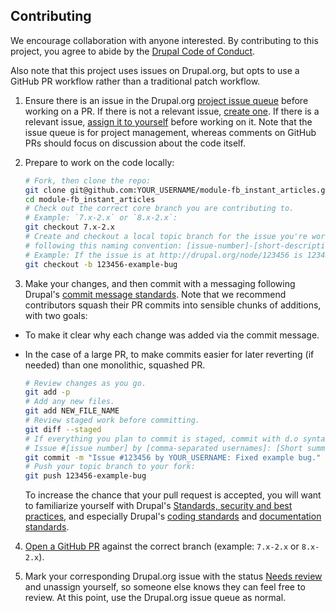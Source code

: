 Contributing
------------

We encourage collaboration with anyone interested. By contributing to this
 project, you agree to abide by the [Drupal Code of Conduct](https://www.drupal.org/dcoc).

Also note that this project uses issues on Drupal.org, but opts to use a GitHub
 PR workflow rather than a traditional patch workflow.

1. Ensure there is an issue in the Drupal.org
 [project issue queue](https://www.drupal.org/project/issues/fb_instant_articles)
 before working on a PR. If there is not a relevant issue,
 [create one](https://www.drupal.org/node/73179). If there is a relevant issue,
 [assign it to yourself](https://www.drupal.org/node/2172049) before working on
 it. Note that the issue queue is for project management, whereas comments on
 GitHub PRs should focus on discussion about the code itself.

2. Prepare to work on the code locally:

    ```bash
    # Fork, then clone the repo:
    git clone git@github.com:YOUR_USERNAME/module-fb_instant_articles.git
    cd module-fb_instant_articles
    # Check out the correct core branch you are contributing to.
    # Example: `7.x-2.x` or `8.x-2.x`:
    git checkout 7.x-2.x
    # Create and checkout a local topic branch for the issue you're working on,
    # following this naming convention: [issue-number]-[short-description].
    # Example: If the issue is at http://drupal.org/node/123456 is 123456.
    git checkout -b 123456-example-bug
    ```

3. Make your changes, and then commit with a messaging following Drupal's
 [commit message standards](https://www.drupal.org/node/52287). Note that we
 recommend contributors squash their PR commits into sensible chunks of
 additions, with two goals:
 - To make it clear why each change was added via the commit message.
 - In the case of a large PR, to make commits easier for later reverting (if
   needed) than one monolithic, squashed PR.

    ```bash
    # Review changes as you go.
    git add -p
    # Add any new files.
    git add NEW_FILE_NAME
    # Review staged work before committing.
    git diff --staged
    # If everything you plan to commit is staged, commit with d.o syntax:
    # Issue #[issue number] by [comma-separated usernames]: [Short summary of the change]
    git commit -m "Issue #123456 by YOUR_USERNAME: Fixed example bug."
    # Push your topic branch to your fork:
    git push 123456-example-bug
    ```

    To increase the chance that your pull request is accepted, you will want to
    familiarize yourself with Drupal's
    [Standards, security and best practices](https://www.drupal.org/node/360052),
    and especially Drupal's
    [coding standards](https://www.drupal.org/coding-standards) and
    [documentation standards](https://www.drupal.org/node/1354).

4. [Open a GitHub PR](https://help.github.com/articles/creating-a-pull-request)
 against the correct branch (example: `7.x-2.x` or `8.x-2.x`).

5. Mark your corresponding Drupal.org issue with the status
 [Needs review](https://www.drupal.org/issue-queue/status#needs-review) and
 unassign yourself, so someone else knows they can feel free to review. At this
 point, use the Drupal.org issue queue as normal.
